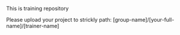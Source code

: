 This is training repository

Please upload your project to strickly path: [group-name]/[your-full-name]/[trainer-name]